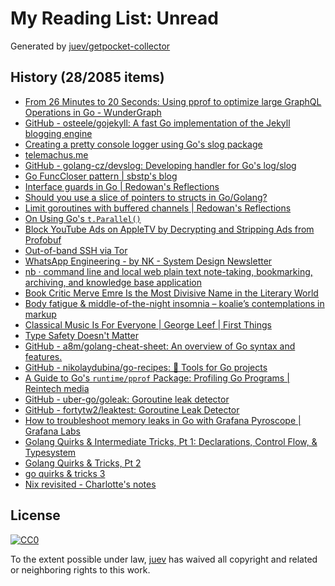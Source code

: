 # My Reading List: Unread

Generated by [juev/getpocket-collector](https://github.com/juev/getpocket-collector)

## History (28/2085 items)

- [From 26 Minutes to 20 Seconds: Using pprof to optimize large GraphQL Operations in Go - WunderGraph](https://wundergraph.com/blog/optimizing_large_graphql_operations_with_golangs_pprof_tools)
- [GitHub - osteele/gojekyll: A fast Go implementation of the Jekyll blogging engine](https://github.com/osteele/gojekyll)
- [Creating a pretty console logger using Go's slog package](https://dusted.codes/creating-a-pretty-console-logger-using-gos-slog-package)
- [telemachus.me](https://telemachus.me/slogtest)
- [GitHub - golang-cz/devslog: Developing handler for Go's log/slog](https://github.com/golang-cz/devslog)
- [Go FuncCloser pattern | sbstp's blog](https://blog.sbstp.ca/posts/go-func-closer/)
- [Interface guards in Go | Redowan's Reflections](https://rednafi.com/go/interface_guards/)
- [Should you use a slice of pointers to structs in Go/Golang?](https://www.willem.dev/articles/slice-of-pointers-structs/)
- [Limit goroutines with buffered channels | Redowan's Reflections](https://rednafi.com/go/limit_goroutines_with_buffered_channels/)
- [On Using Go's `t.Parallel()`](https://brandur.org/t-parallel)
- [Block YouTube Ads on AppleTV by Decrypting and Stripping Ads from Profobuf](https://ericdraken.com/pfsense-decrypt-ad-traffic/)
- [Out-of-band SSH via Tor](http://b.tuxes.uk/tor-oob.html)
- [WhatsApp Engineering - by NK - System Design Newsletter](https://newsletter.systemdesign.one/p/whatsapp-engineering)
- [nb · command line and local web plain text note-taking, bookmarking, archiving, and knowledge base application](https://xwmx.github.io/nb/)
- [Book Critic Merve Emre Is the Most Divisive Name in the Literary World](https://www.businessinsider.com/merve-emre-book-literary-critic-new-yorker-wesleyan-2023-8)
- [Body fatigue & middle-of-the-night insomnia – koalie’s contemplations in markup](https://koalie.blog/2023/08/27/body-fatigue-middle-of-the-night-insomnia/)
- [Classical Music Is For Everyone | George Leef | First Things](https://www.firstthings.com/web-exclusives/2023/08/classical-music-is-for-everyone)
- [Type Safety Doesn't Matter](https://www.snoyman.com/blog/type-safety-doesnt-matter/)
- [GitHub - a8m/golang-cheat-sheet: An overview of Go syntax and features.](https://github.com/a8m/golang-cheat-sheet)
- [GitHub - nikolaydubina/go-recipes: 🦩 Tools for Go projects](https://github.com/nikolaydubina/go-recipes)
- [A Guide to Go's `runtime/pprof` Package: Profiling Go Programs | Reintech media](https://reintech.io/blog/guide-golang-runtime-pprof-package-profiling-go-programs)
- [GitHub - uber-go/goleak: Goroutine leak detector](https://github.com/uber-go/goleak)
- [GitHub - fortytw2/leaktest: Goroutine Leak Detector](https://github.com/fortytw2/leaktest)
- [How to troubleshoot memory leaks in Go with Grafana Pyroscope | Grafana Labs](https://grafana.com/blog/2023/04/19/how-to-troubleshoot-memory-leaks-in-go-with-grafana-pyroscope/)
- [Golang Quirks & Intermediate Tricks, Pt 1: Declarations, Control Flow, & Typesystem](https://eblog.fly.dev/quirks.html)
- [Golang Quirks & Tricks, Pt 2](https://eblog.fly.dev/quirks2.html)
- [go quirks & tricks 3](https://eblog.fly.dev/quirks3.html)
- [Nix revisited - Charlotte's notes](https://lottia.net/notes/0003-nix-revisited.html)

## License

[![CC0](https://mirrors.creativecommons.org/presskit/buttons/88x31/svg/cc-zero.svg)](https://creativecommons.org/publicdomain/zero/1.0/)

To the extent possible under law, [juev](https://github.com/juev) has waived all copyright and related or neighboring rights to this work.
